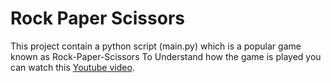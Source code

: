 # Rock Paper Scissors
This project contain a python script (main.py) which is a popular game known as Rock-Paper-Scissors
To Understand how the game is played you can watch this [Youtube video](https://www.youtube.com/watch?v=ND4fd6yScBM).
